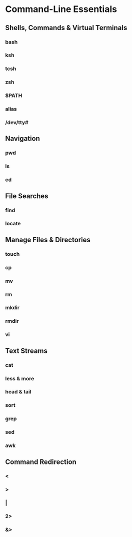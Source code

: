 # Command-Line Essentials

## Shells, Commands & Virtual Terminals

### bash

### ksh

### tcsh

### zsh

### $PATH

### alias

### /dev/tty#


## Navigation

### pwd

### ls

### cd


## File Searches

### find

### locate


## Manage Files & Directories

### touch

### cp

### mv

### rm

### mkdir

### rmdir

### vi


## Text Streams

### cat

### less & more

### head & tail

### sort

### grep

### sed

### awk


## Command Redirection

### <

### >

### |

### 2>

### &>
